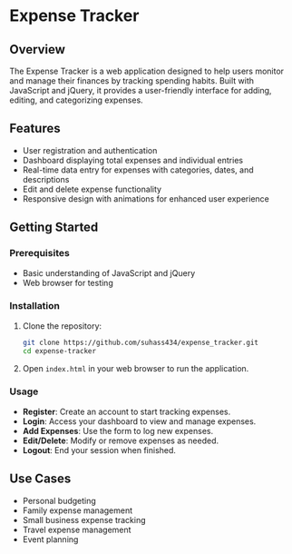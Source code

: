 # Expense Tracker

## Overview
The Expense Tracker is a web application designed to help users monitor and manage their finances by tracking spending habits. Built with JavaScript and jQuery, it provides a user-friendly interface for adding, editing, and categorizing expenses.

## Features
- User registration and authentication
- Dashboard displaying total expenses and individual entries
- Real-time data entry for expenses with categories, dates, and descriptions
- Edit and delete expense functionality
- Responsive design with animations for enhanced user experience

## Getting Started

### Prerequisites
- Basic understanding of JavaScript and jQuery
- Web browser for testing

### Installation
1. Clone the repository:
   ```bash
   git clone https://github.com/suhass434/expense_tracker.git
   cd expense-tracker
   ```
2. Open `index.html` in your web browser to run the application.

### Usage
- **Register**: Create an account to start tracking expenses.
- **Login**: Access your dashboard to view and manage expenses.
- **Add Expenses**: Use the form to log new expenses.
- **Edit/Delete**: Modify or remove expenses as needed.
- **Logout**: End your session when finished.

## Use Cases
- Personal budgeting
- Family expense management
- Small business expense tracking
- Travel expense management
- Event planning
